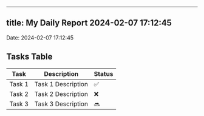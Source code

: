 
---
title: My Daily Report 2024-02-07 17:12:45
---

Date: 2024-02-07 17:12:45

## Tasks Table

| Task | Description | Status |
|------|-------------|--------|
| Task 1 | Task 1 Description | ✅ |
| Task 2 | Task 2 Description | ❌ |
| Task 3 | Task 3 Description | 🔜 |
